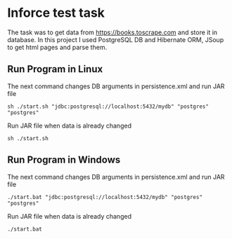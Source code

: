 # Inforce test task

The task was to get data from https://books.toscrape.com and store it in database.
In this project I used PostgreSQL DB and Hibernate ORM, JSoup to get html pages and parse them.

## Run Program in Linux
The next command changes DB arguments in persistence.xml and run JAR file
````
sh ./start.sh "jdbc:postgresql://localhost:5432/mydb" "postgres" "postgres"
````
Run JAR file when data is already changed
````
sh ./start.sh 
````

## Run Program in Windows
The next command changes DB arguments in persistence.xml and run JAR file
````
./start.bat "jdbc:postgresql://localhost:5432/mydb" "postgres" "postgres"
````
Run JAR file when data is already changed
````
./start.bat
````